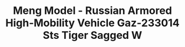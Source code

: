 ---
layout: product
title: "Meng Model - Russian Armored High-Mobility Vehicle Gaz-233014 Sts Tiger Sagged W"
price: "2600" 
desc: "N/A"
img_path: "/assets/img/MM-SPS-025.jpg"
brand: "N/A"
available: false
special_offer: false
new: false
soon: false
cat: "010000"
subcat: "011000"
subsubcat: "0N/A"
sifra: "MM-SPS-025"
popular: false
---